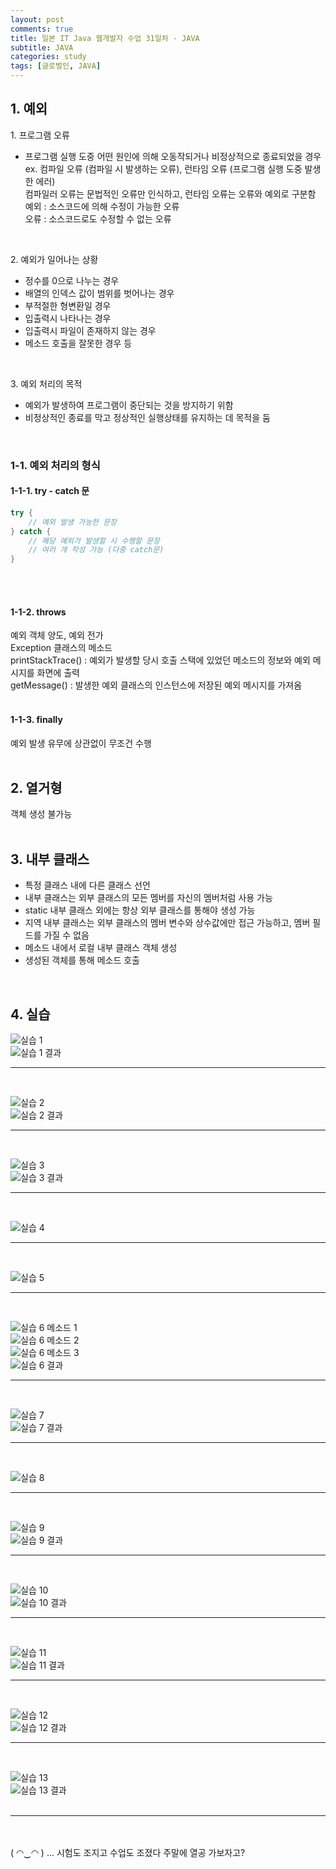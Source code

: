 ```yaml
---
layout: post
comments: true
title: 일본 IT Java 웹개발자 수업 31일차 - JAVA
subtitle: JAVA
categories: study
tags: [글로벌인, JAVA]
---
```


## 1\. 예외  
1\. 프로그램 오류  
- 프로그램 실행 도중 어떤 원인에 의해 오동작되거나 비정상적으로 종료되었을 경우  
ex. 컴파일 오류 (컴파일 시 발생하는 오류), 런타임 오류 (프로그램 실행 도중 발생한 에러)  
컴파일러 오류는 문법적인 오류만 인식하고, 런타임 오류는 오류와 예외로 구분함  
예외 : 소스코드에 의해 수정이 가능한 오류  
오류 : 소스코드로도 수정할 수 없는 오류  
<br>

2\. 예외가 일어나는 상황  
- 정수를 0으로 나누는 경우  
- 배열의 인덱스 값이 범위를 벗어나는 경우  
- 부적절한 형변환일 경우  
- 입출력시 나타나는 경우  
- 입출력시 파일이 존재하지 않는 경우  
- 메소드 호출을 잘못한 경우 등  
<br>
  
3\. 예외 처리의 목적  
- 예외가 발생하여 프로그램이 중단되는 것을 방지하기 위함  
- 비정상적인 종료를 막고 정상적인 실행상태를 유지하는 데 목적을 둠  
<br>
  
### 1-1. 예외 처리의 형식

#### 1-1-1. try - catch 문  

````java
try {
    // 예외 발생 가능한 문장
} catch {
    // 해당 예외가 발생할 시 수행할 문장
    // 여러 개 작성 가능 (다중 catch문)
}
````
<br>
<br>

#### 1-1-2. throws  
  
예외 객체 양도, 예외 전가  
Exception 클래스의 메소드  
printStackTrace() : 예외가 발생할 당시 호출 스택에 있었던 메소드의 정보와 예외 메시지를 화면에 출력  
getMessage() : 발생한 예외 클래스의 인스턴스에 저장된 예외 메시지를 가져옴  
<br>

#### 1-1-3. finally  

예외 발생 유무에 상관없이 무조건 수행  
<br>
  
## 2\. 열거형  
  
객체 생성 불가능  
<br>

## 3\. 내부 클래스  
  
- 특정 클래스 내에 다른 클래스 선언  
- 내부 클래스는 외부 클래스의 모든 멤버를 자신의 멤버처럼 사용 가능  
- static 내부 클래스 외에는 항상 외부 클래스를 통해야 생성 가능  
- 지역 내부 클래스는 외부 클래스의 멤버 변수와 상수값에만 접근 가능하고, 멤버 필드를 가질 수 없음  
- 메소드 내에서 로컬 내부 클래스 객체 생성  
- 생성된 객체를 통해 메소드 호출  
<br>

## 4\. 실습  
  
![실습 1](https://jsh0924.github.io/assets/images/posts/240419_1.png)<br>
![실습 1 결과](https://jsh0924.github.io/assets/images/posts/240419_2.png)<br>
  
- - -
<br>
  
![실습 2](https://jsh0924.github.io/assets/images/posts/240419_3.png)<br>
![실습 2 결과](https://jsh0924.github.io/assets/images/posts/240419_4.png)<br>
  
- - -
<br>
  
![실습 3](https://jsh0924.github.io/assets/images/posts/240419_5.png)<br>
![실습 3 결과](https://jsh0924.github.io/assets/images/posts/240419_6.png)<br>
  
- - -
<br>
  
![실습 4](https://jsh0924.github.io/assets/images/posts/240419_7.png)<br>
  
- - -
<br>
  
![실습 5](https://jsh0924.github.io/assets/images/posts/240419_8.png)<br>
  
- - -
<br>
  
![실습 6 메소드 1](https://jsh0924.github.io/assets/images/posts/240419_9.png)<br>
![실습 6 메소드 2](https://jsh0924.github.io/assets/images/posts/240419_10.png)<br>
![실습 6 메소드 3](https://jsh0924.github.io/assets/images/posts/240419_11.png)<br>
![실습 6 결과](https://jsh0924.github.io/assets/images/posts/240419_12.png)<br>
  
- - -
<br>
  
![실습 7](https://jsh0924.github.io/assets/images/posts/240419_13.png)<br>
![실습 7 결과](https://jsh0924.github.io/assets/images/posts/240419_14.png)<br>
  
- - -
<br>
  
![실습 8](https://jsh0924.github.io/assets/images/posts/240419_15.png)<br>
  
- - -
<br>
  
![실습 9](https://jsh0924.github.io/assets/images/posts/240419_16.png)<br>
![실습 9 결과](https://jsh0924.github.io/assets/images/posts/240419_17.png)<br>
  
- - -
<br>
  
![실습 10](https://jsh0924.github.io/assets/images/posts/240419_18.png)<br>
![실습 10 결과](https://jsh0924.github.io/assets/images/posts/240419_19.png)<br>
  
- - -
<br>
  
![실습 11](https://jsh0924.github.io/assets/images/posts/240419_20.png)<br>
![실습 11 결과](https://jsh0924.github.io/assets/images/posts/240419_21.png)<br>
  
- - -
<br>
  
![실습 12](https://jsh0924.github.io/assets/images/posts/240419_22.png)<br>
![실습 12 결과](https://jsh0924.github.io/assets/images/posts/240419_23.png)<br>
  
- - -
<br>
  
![실습 13](https://jsh0924.github.io/assets/images/posts/240419_24.png)<br>
![실습 13 결과](https://jsh0924.github.io/assets/images/posts/240419_25.png)<br>
<br>
- - -
<br>
<br>
( ◠‿◠ ) ...  
시험도 조지고 수업도 조졌다  
주말에 열공 가보자고?  